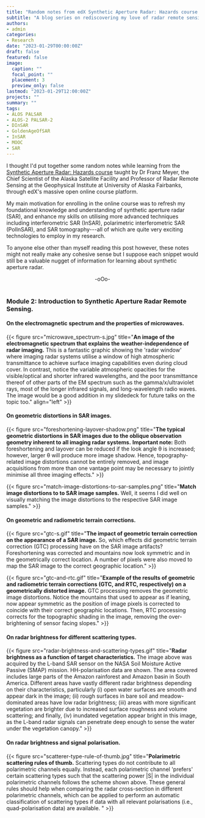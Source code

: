 ```yaml
---
title: "Random notes from edX Synthetic Aperture Radar: Hazards course."
subtitle: "A blog series on rediscovering my love of radar remote sensing."
authors: 
- admin
categories: 
- Research
date: "2023-01-29T00:00:00Z"
draft: false
featured: false
image:
  caption: ""
  focal_point: ""
  placement: 3
  preview_only: false
lastmod: "2023-01-29T12:00:00Z"
projects: ""
summary: ""
tags:
- ALOS PALSAR
- ALOS-2 PALSAR-2
- DInSAR
- GoldenAgeOfSAR
- InSAR
- MOOC
- SAR
---
```

I thought I'd put together some random notes while learning from the [Synthetic Aperture Radar: Hazards course](https://courses.edx.org/courses/course-v1:AlaskaX+SAR-401+3T2020/89e9f34aa5d14551915c89e8443a8f6c/) taught by Dr Franz Meyer, the Chief Scientist of the Alaska Satellite Facility and Professor of Radar Remote Sensing at the Geophysical Institute at University of Alaska Fairbanks, through edX's massive open online course platform.

My main motivation for enrolling in the online course was to refresh my foundational knowledge and understanding of synthetic aperture radar (SAR), and enhance my skills on utilising more advanced techniques including interferometric SAR (InSAR), polarimetric interferometric SAR (PolInSAR), and SAR tomography---all of which are quite very exciting technologies to employ in my research.

To anyone else other than myself reading this post however, these notes might not really make any cohesive sense but I suppose each snippet would still be a valuable nugget of information for learning about synthetic aperture radar.

<div align="center">-oOo-</div><br/>

### Module 2: Introduction to Synthetic Aperture Radar Remote Sensing.

#### On the electromagnetic spectrum and the properties of microwaves.
{{< figure src="microwave_spectrum-s.jpg" title="**An image of the electromagnetic spectrum that explains the weather-independence of radar imaging.** This is a fantastic graphic showing the 'radar window' where imaging radar systems utilise a window of high atmospheric transmittance to achieve surface imaging capabilities even during cloud cover. In contrast, notice the variable atmospheric opacities for the visible/optical and shorter infrared wavelengths, and the poor transmittance thereof of other parts of the EM spectrum such as the gamma/x/ultraviolet rays, most of the longer infrared signals, and long-wavelength radio waves. The image would be a good addition in my slidedeck for future talks on the topic too." align="left" >}}

#### On geometric distortions in SAR images.
{{< figure src="foreshortening-layover-shadow.png" title="**The typical geometric distortions in SAR images due to the oblique observation geometry inherent to all imaging radar systems.** **Important note:** Both foreshortening and layover can be reduced if the look angle θ is increased; however, larger θ will produce more image shadow. Hence, topography-related image distortions cannot be entirely removed, and image acquisitions from more than one vantage point may be necessary to jointly minimise all three imaging effects." >}}

{{< figure src="match-image-distortions-to-sar-samples.png" title="**Match image distortions to to SAR image samples.** Well, it seems I did well on visually matching the image distortions to the respective SAR image samples." >}}

#### On geometric and radiometric terrain corrections.
{{< figure src="gtc-s.gif" title="**The impact of geometric terrain correction on the appearance of a SAR image.** So, which effects did geometric terrain correction (GTC) processing have on the SAR image artifacts? Foreshortening was corrected and mountains now look symmetric and in the geometrically correct location. A number of pixels were also moved to map the SAR image to the correct geographic location." >}}

{{< figure src="gtc-and-rtc.gif" title="**Example of the results of geometric and radiometric terrain corrections (GTC, and RTC, respectively) on a geometrically distorted image.** GTC processing removes the geometric image distortions. Notice the mountains that used to appear as if leaning, now appear symmetric as the position of image pixels is corrected to coincide with their correct geographic locations. Then, RTC processing corrects for the topographic shading in the image, removing the over-brightening of sensor facing slopes." >}}

#### On radar brightness for different scattering types.
{{< figure src="radar-brightness-and-scattering-types.gif" title="**Radar brightness as a function of target characteristics.** The image above was acquired by the L-band SAR sensor on the NASA Soil Moisture Active Passive (SMAP) mission. HH-polarisation data are shown. The area covered includes large parts of the Amazon rainforest and Amazon basin in South America. Different areas have vastly different radar brightness depending on their characteristics, particularly (i) open water surfaces are smooth and appear dark in the image; (ii) rough surfaces in bare soil and meadow-dominated areas have low radar brightness; (iii) areas with more significant vegetation are brighter due to increased surface roughness and volume scattering; and finally, (iv) inundated vegetation appear bright in this image, as the L-band radar signals can penetrate deep enough to sense the water under the vegetation canopy." >}}

#### On radar brightness and signal polarisation.
{{< figure src="scatterer-type-rule-of-thumb.jpg" title="**Polarimetric scattering rules of thumb.** Scattering types do not contribute to all polarimetric channels equally. Instead, each polarimetric channel 'prefers' certain scattering types such that the scattering power |S| in the individual polarimetric channels follows the scheme shown above. These general rules should help when comparing the radar cross-section in different polarimetric channels, which can be applied to perform an automatic classification of scattering types if data with all relevant polarisations (i.e., quad-polarisation data) are available. " >}}


